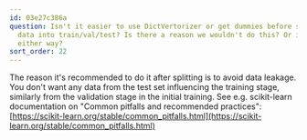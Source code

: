 ```yaml
---
id: 03e27c386a
question: Isn't it easier to use DictVertorizer or get dummies before splitting the
  data into train/val/test? Is there a reason we wouldn't do this? Or is it the same
  either way?
sort_order: 22
---
```


The reason it's recommended to do it after splitting is to avoid data leakage. You don't want any data from the test set influencing the training stage, similarly from the validation stage in the initial training. See e.g. scikit-learn documentation on "Common pitfalls and recommended practices": [https://scikit-learn.org/stable/common_pitfalls.html](https://scikit-learn.org/stable/common_pitfalls.html)